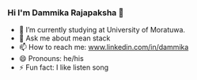 ### Hi I'm Dammika Rajapaksha 👋



- 🌱 I’m currently studying at University of Moratuwa.
- 💬 Ask me about mean stack
- 📫 How to reach me: www.linkedin.com/in/dammika
- 😄 Pronouns: he/his
- ⚡ Fun fact: I like listen song 

